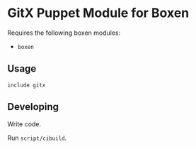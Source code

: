 # GitX Puppet Module for Boxen

Requires the following boxen modules:

* `boxen`

## Usage

```puppet
include gitx
```

## Developing

Write code.

Run `script/cibuild`.

